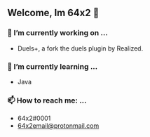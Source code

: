 ## Welcome, Im 64x2 👋

### 🔭 I’m currently working on ...
* Duels+, a fork the duels plugin by Realized.

### 🌱 I’m currently learning ...
* Java

### 📫 How to reach me: ...
* 64x2#0001
* 64x2email@protonmail.com
